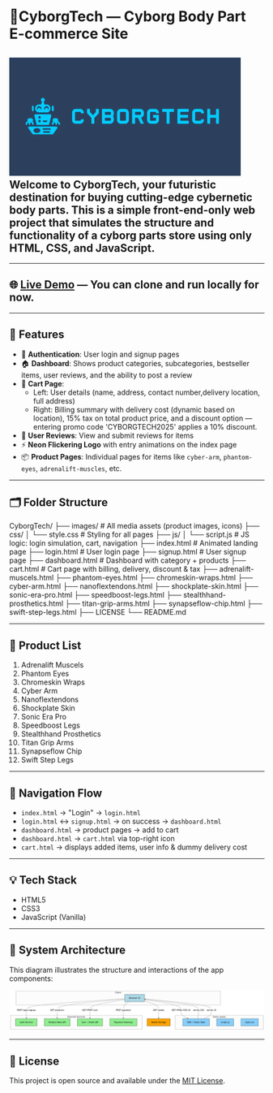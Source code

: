 # 🤖CyborgTech — Cyborg Body Part E-commerce Site 
![CYBORGTECH](https://github.com/Snehasikder/CyborgTech/blob/main/image/logo.jpeg)
Welcome to **CyborgTech**, your futuristic destination for buying cutting-edge cybernetic body parts. This is a simple front-end-only web project that simulates the structure and functionality of a cyborg parts store using only HTML, CSS, and JavaScript.
---





---
## 🌐 [Live Demo](https://snehasikder.github.io/CyborgTech/) — You can clone and run locally for now.

---

## 🧩 Features

- 🔐 **Authentication**: User login and signup pages
- 🏠 **Dashboard**: Shows product categories, subcategories, bestseller items, user reviews, and the ability to post a review
- 🛒 **Cart Page**:
  - Left: User details (name, address, contact number,delivery location, full address)
  - Right: Billing summary with delivery cost (dynamic based on location), 15% tax on total product price, and a discount option — entering promo code 'CYBORGTECH2025' applies a 10% discount.
- 💬 **User Reviews**: View and submit reviews for items
- ⚡ **Neon Flickering Logo** with entry animations on the index page
- 📦 **Product Pages**: Individual pages for items like `cyber-arm`, `phantom-eyes`, `adrenalift-muscles`, etc.

---

## 🗂️ Folder Structure
CyborgTech/
├── images/                    # All media assets (product images, icons)
├── css/
│   └── style.css              # Styling for all pages
├── js/
│   └── script.js              # JS logic: login simulation, cart, navigation
├── index.html                 # Animated landing page
├── login.html                 # User login page
├── signup.html                # User signup page
├── dashboard.html             # Dashboard with category + products
├── cart.html                  # Cart page with billing, delivery, discount & tax
├── adrenalift-muscels.html
├── phantom-eyes.html
├── chromeskin-wraps.html
├── cyber-arm.html
├── nanoflextendons.html
├── shockplate-skin.html
├── sonic-era-pro.html
├── speedboost-legs.html
├── stealthhand-prosthetics.html
├── titan-grip-arms.html
├── synapseflow-chip.html
├── swift-step-legs.html
├── LICENSE
└── README.md


---

## 🧠 Product List

1. Adrenalift Muscels  
2. Phantom Eyes  
3. Chromeskin Wraps  
4. Cyber Arm  
5. Nanoflextendons  
6. Shockplate Skin  
7. Sonic Era Pro  
8. Speedboost Legs  
9. Stealthhand Prosthetics  
10. Titan Grip Arms  
11. Synapseflow Chip  
12. Swift Step Legs  

---

## 🔁 Navigation Flow

- `index.html` → "Login" → `login.html`
- `login.html` ↔ `signup.html` → on success → `dashboard.html`
- `dashboard.html` → product pages → add to cart
- `dashboard.html` → `cart.html` via top-right icon
- `cart.html` → displays added items, user info & dummy delivery cost

---

## 💡 Tech Stack

- HTML5
- CSS3
- JavaScript (Vanilla)

---
## 🧠 System Architecture

This diagram illustrates the structure and interactions of the app components:

![System Architecture](https://github.com/Snehasikder/CyborgTech/blob/main/image/diagram.png)

---
## 📄 License

This project is open source and available under the [MIT License](LICENSE).

